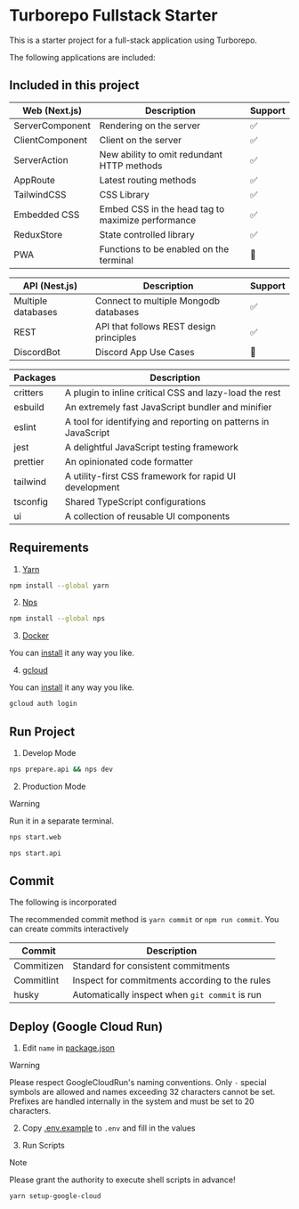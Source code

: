 # Turborepo Fullstack Starter

This is a starter project for a full-stack application using Turborepo.

The following applications are included:

## Included in this project

| Web (Next.js)   | Description                                       | Support |
| --------------- | ------------------------------------------------- | ------- |
| ServerComponent | Rendering on the server                           | ✅      |
| ClientComponent | Client on the server                              | ✅      |
| ServerAction    | New ability to omit redundant HTTP methods        | ✅      |
| AppRoute        | Latest routing methods                            | ✅      |
| TailwindCSS     | CSS Library                                       | ✅      |
| Embedded CSS    | Embed CSS in the head tag to maximize performance | ✅      |
| ReduxStore      | State controlled library                          | ✅      |
| PWA             | Functions to be enabled on the terminal           | 🚫      |

| API (Nest.js)      | Description                             | Support |
| ------------------ | --------------------------------------- | ------- |
| Multiple databases | Connect to multiple Mongodb databases   | ✅      |
| REST               | API that follows REST design principles | ✅      |
| DiscordBot         | Discord App Use Cases                   | 🚫      |

| Packages | Description                                                    |
| -------- | -------------------------------------------------------------- |
| critters | A plugin to inline critical CSS and lazy-load the rest         |
| esbuild  | An extremely fast JavaScript bundler and minifier              |
| eslint   | A tool for identifying and reporting on patterns in JavaScript |
| jest     | A delightful JavaScript testing framework                      |
| prettier | An opinionated code formatter                                  |
| tailwind | A utility-first CSS framework for rapid UI development         |
| tsconfig | Shared TypeScript configurations                               |
| ui       | A collection of reusable UI components                         |

## Requirements

1. [Yarn](https://classic.yarnpkg.com/en/)

```sh
npm install --global yarn
```

2. [Nps](https://github.com/sezna/nps)

```sh
npm install --global nps
```

3. [Docker](https://www.docker.com)

You can [install](https://docs.docker.com/desktop/) it any way you like.

4. [gcloud](https://cloud.google.com/sdk?hl=en)

You can [install](https://cloud.google.com/sdk/docs/install?hl=en) it any way you like.

```sh
gcloud auth login
```

## Run Project

1. Develop Mode

```sh
nps prepare.api && nps dev
```

2. Production Mode

> [!WARNING]
> Run it in a separate terminal.

```sh
nps start.web
```

```sh
nps start.api
```

## Commit

The following is incorporated

The recommended commit method is `yarn commit` or `npm run commit`.
You can create commits interactively

| Commit     | Description                                    |
| ---------- | ---------------------------------------------- |
| Commitizen | Standard for consistent commitments            |
| Commitlint | Inspect for commitments according to the rules |
| husky      | Automatically inspect when `git commit` is run |

## Deploy (Google Cloud Run)

1. Edit `name` in [package.json](./package.json)

> [!WARNING]
> Please respect GoogleCloudRun's naming conventions.
> Only `-` special symbols are allowed and names exceeding 32 characters cannot be set.
> Prefixes are handled internally in the system and must be set to 20 characters.

2. Copy [.env.example](./.env.example) to `.env` and fill in the values

3. Run Scripts

> [!NOTE]
> Please grant the authority to execute shell scripts in advance!

```sh
yarn setup-google-cloud
```
